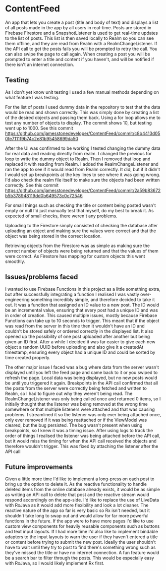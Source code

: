 # ContentFeed
 
An app that lets you create a post (title and body of text) and displays a list of all posts made in the app by all users in real-time. Posts are stored in Firebase Firestore and a SnapshotListener is used to get real-time updates to the list of posts. This list is then saved locally to Realm so you can see them offline, and they are read from Realm with a RealmChangeListener. If the API call to get the posts fails you will be prompted to retry the call. You can also swipe the page to call again. When creating a post you will be prompted to enter a title and content if you haven't, and will be notified if there isn't an internet connection. 

## Testing
As I don't yet know unit testing I used a few manual methods depending on what feature I was testing.

For the list of posts I used dummy data in the repository to test that the data would be read and shown correctly. This was simply done by creating a list of the desired objects and passing them back. Using a for loop allows me to test any number of objects to display. The commit shows 10, but testing went up to 1000. See this commit https://github.com/jamesstonedeveloper/ContentFeed/commit/c8b4413d050fe7111f9b74c2e81b95458699da50

After the UI was confirmed to be working I tested changing the dummy data for real data and reading directly from realm. I changed the previous for loop to write the dummy object to Realm. Then I removed that loop and replaced it with reading from Realm. I added the RealmChangeListener and ran the app to see if it would read from Realm correctly. It did, but if it didn't I would set up breakpoints at the key lines to see where it was going wrong. I'd also check the realm file itself to make sure the objects had been written correctly. See this commit https://github.com/jamesstonedeveloper/ContentFeed/commit/2a59b83672b5b378948119dd0b649573c0c72546

For small things such as checking the title or content being posted wasn't empty or null I'd just manually test that myself, do my best to break it. As expected of small checks, there weren't any problems.

Uploading to the Firestore simply consisted of checking the database after uploading an object and making sure the values were correct and that the object was being stored in the correct location.

Retrieving objects from the Firestore was as simple as making sure the correct number of objects were being returned and that the values of them were correct. As Firestore has mapping for custom objects this went smoothly.

## Issues/problems faced
I wanted to use Firebase Functions in this project as a little something extra, but after successfully integrating a function I realised I was vastly over-engineering something incredibly simple, and therefore decided to take it out. It was a function that assigned an ID value to a new post. The ID would be an incremental value, ensuring that every post had a unique ID and was in order of creation. This caused multiple issues, mostly because Firebase Functions can take up to 10 seconds to trigger. This meant that if the object was read from the server in this time then it wouldn't have an ID and couldn't be stored safely or ordered correctly in the displayed list. It also opened up the possibility of one post uploaded after another but being given an ID first. After a while I decided it was far easier to give each new object a random UUID before uploading and also give it a createdAt timestamp, ensuring every object had a unique ID and could be sorted by time created properly.

The other major issue I faced was a bug where data from the server wasn't displayed until you left the feed page and came back to it or you swiped to refresh the page. Local data was being displayed, but no new posts would be until you triggered it again. Breakpoints in the API call confirmed that all the posts from the server were correctly being fetched and written to Realm, so I had to figure out why they weren't being read. The RealmChangeListener was only being called once and returned 0 items, so I initially thought that the listener was being removed at the wrong time somewhere or that multiple listeners were attached and that was causing problems. I streamlined it so the listener was only ever being attached once, only ever removed if it was being reattached or if the ViewModel was cleared, but the bug persisted. The bug wasn't present when using breakpoints, so I knew it was a timing issue. After using logs to track the order of things I realised the listener was being attached before the API call, but it would miss the timing for when the API call received the objects and therefore wouldn't trigger. This was fixed by attaching the listener after the API call

## Future improvements
Given a little more time I'd like to implement a long-press on each post to bring up the option to delete it. As the reactive functionality to handle deleted items from the online database already exists, it would be as simple as writing an API call to delete that post and the reactive stream would respond accordingly on the app-side. 
I'd like to replace the use of LiveData with RxJava as it would add more flexibility and look a lot cleaner. The reactive nature of the app so far is very basic so Rx isn't needed, but it shouldn't take long to swap out and would allow for far more powerful functions in the future.
If the app were to have more pages I'd like to use custom view components for heavily reusable components such as buttons and text input layouts. If I had more time I'd also like to implement bindable adapters to the input layouts to warn the user if they haven't entered a title or content before trying to submit the new post. Ideally the user shouldn't have to wait until they try to post to find there's something wrong such as they've missed the title or have no internet connection.
A fun feature would be a search bar to filter through the posts. This would be especially easy with RxJava, so I would likely implement Rx first.
